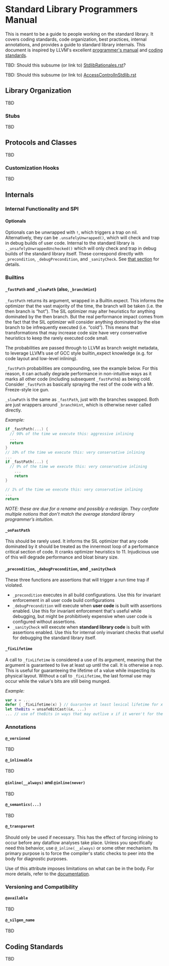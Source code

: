 # Standard Library Programmers Manual

This is meant to be a guide to people working on the standard library. It covers coding standards, code organization, best practices, internal annotations, and provides a guide to standard library internals. This document is inspired by LLVM's excellent [programmer's manual](http://llvm.org/docs/ProgrammersManual.html) and [coding standards](http://llvm.org/docs/CodingStandards.html).

TBD: Should this subsume (or link to) [StdlibRationales.rst](https://github.com/apple/swift/blob/master/docs/StdlibRationales.rst)?

TBD: Should this subsume (or link to) [AccessControlInStdlib.rst](https://github.com/apple/swift/blob/master/docs/AccessControlInStdlib.rst)

## Library Organization

TBD

### Stubs

TBD

## Protocols and Classes

TBD

### Customization Hooks

TBD

## Internals

### Internal Functionality and SPI

#### Optionals

Optionals can be unwrapped with `!`, which triggers a trap on nil. Alternatively, they can be `.unsafelyUnwrapped()`, which will check and trap in debug builds of user code. Internal to the standard library is `._unsafelyUnwrappedUnchecked()` which will only check and trap in debug builds of the standard library itself. These correspond directly with `_precondition`, `_debugPrecondition`, and `_sanityCheck`. See [that section](#precondition) for details.


### Builtins

#### `_fastPath` and `_slowPath` (also, `_branchHint`)

`_fastPath` returns its argument, wrapped in a Builtin.expect. This informs the optimizer that the vast majority of the time, the branch will be taken (i.e. the then branch is “hot”). The SIL optimizer may alter heuristics for anything dominated by the then branch. But the real performance impact comes from the fact that the SIL optimizer will consider anything dominated by the else branch to be infrequently executed (i.e. “cold”). This means that transformations that may increase code size have very conservative heuristics to keep the rarely executed code small.

The probabilities are passed through to LLVM as branch weight metadata, to leverage LLVM’s use of GCC style builtin_expect knowledge (e.g. for code layout and low-level inlining).

`_fastPath` probabilities are compounding, see the example below. For this reason, it can actually degrade performance in non-intuitive ways as it marks all other code (including subsequent `_fastPath`s) as being cold. Consider `_fastPath` as basically spraying the rest of the code with a Mr. Freeze-style ice gun.

`_slowPath` is the same as `_fastPath`, just with the branches swapped. Both are just wrappers around `_branchHint`, which is otherwise never called directly.

*Example:*

```swift
if _fastPath(...) {
  // 90% of the time we execute this: aggressive inlining
  ...
  return
}
// 10% of the time we execute this: very conservative inlining
...
if _fastPath(...) {
  // 9% of the time we execute this: very conservative inlining
	...
	return
}

// 1% of the time we execute this: very conservative inlining
...
return
```

*NOTE: these are due for a rename and possibly a redesign. They conflate multiple notions that don’t match the average standard library programmer’s intuition.*


#### `_onFastPath` 

This should be rarely used. It informs the SIL optimizer that any code dominated by it should be treated as the innermost loop of a performance critical section of code. It cranks optimizer heuristics to 11. Injudicious use of this will degrade performance and bloat binary size.


#### <a name="precondition"></a>`_precondition`, `_debugPrecondition`, and `_sanityCheck`

These three functions are assertions that will trigger a run time trap if violated.

* `_precondition` executes in all build configurations. Use this for invariant enforcement in all user code build configurations
* `_debugPrecondition` will execute when **user code** is built with assertions enabled. Use this for invariant enforcement that's useful while debugging, but might be prohibitively expensive when user code is configured without assertions.
* `_sanityCheck` will execute when **standard library code** is built with assertions enabled. Use this for internal only invariant checks that useful for debugging the standard library itself.

#### `_fixLifetime`

A call to `_fixLifetime` is considered a use of its argument, meaning that the argument is guaranteed to live at least up until the call. It is otherwise a nop. This is useful for guaranteeing the lifetime of a value while inspecting its physical layout. Without a call to `_fixLifetime`, the last formal use may occur while the value's bits are still being munged.

*Example:*

```swift
var x = ...
defer { _fixLifetime(x) } // Guarantee at least lexical lifetime for x
let theBits = unsafeBitCast(&x, ...)
... // use of theBits in ways that may outlive x if it weren't for the _fixLifetime call
```


### Annotations

#### `@_versioned`

TBD

#### `@_inlineable`

TBD

#### `@inline(__always)` and `@inline(never)`

TBD

#### `@_semantics(...)`

TBD

#### `@_transparent`

Should only be used if necessary. This has the effect of forcing inlining to occur before any dataflow analyses take place. Unless you specifically need this behavior, use `@_inline(__always)` or some other mechanism. Its primary purpose is to force the compiler's static checks to peer into the body for diagnostic purposes.

Use of this attribute imposes limitations on what can be in the body. For more details, refer to the [documentation](https://github.com/apple/swift/blob/master/docs/TransparentAttr.rst).

### Versioning and Compatibility

#### `@available`

TBD

#### `@_silgen_name`

TBD

## Coding Standards

TBD


